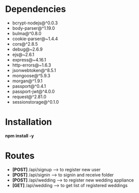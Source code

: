 # Dependencies
*  bcrypt-nodejs@^0.0.3 
*  body-parser@^1.19.0
*  bulma@^0.8.0
*  cookie-parser@~1.4.4
*  cors@^2.8.5
*  debug@~2.6.9
*  ejs@~2.6.1
*  express@~4.16.1
*  http-errors@~1.6.3
*  jsonwebtoken@^8.5.1
*  mongoose@^5.9.3
*  morgan@^1.9.1
*  passport@^0.4.1
*  passport-jwt@^4.0.0
*  request@^2.81.0
*  sessionstorage@^0.1.0

# Installation

**npm install -y**

# Routes
*    **[POST]** /api/signup --> to register new user
*    **[POST]** /api/signin --> to signin and receive folder
*    **[POST]** /api/wedding --> to register new wedding appliance
*    **[GET]** /api/wedding --> to get list of registered weddings